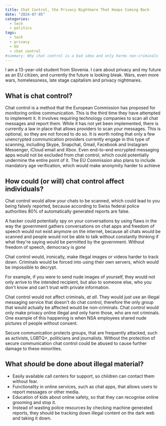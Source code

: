```yaml
---
title: Chat Control, the Privacy Nightmare That Keeps Coming Back
date: "2024-07-05"
categories:
  - tech
  - politics
tags:
  - tech
  - privacy
  - EU
  - chat control
#summary: Why chat control is a bad idea and only harms non-criminals
---
```


I am a 13-year-old student from Slovenia. I care about privacy and my future as an EU citizen, and currently the future is looking bleak. Wars, even more wars, homelessness, late stage capitalism and privacy nightmares.

## What is chat control?

Chat control is a method that the European Commission has proposed for monitoring online communication. This is the third time they have attempted to implement it. It involves requiring technology companies to scan all chat messages and report them. While it has not yet been implemented, there is currently a law in place that allows providers to scan your messages. This is optional, so they are not forced to do so. It is worth noting that only a few unencrypted communication providers currently engage in this type of scanning, including Skype, Snapchat, Gmail, Facebook and Instagram Messenger, iCloud email and Xbox. Even end-to-end encrypted messaging apps would not be excluded from chat control, which could potentially undermine the entire point of it. The EU Commission also plans to include mandatory age verification, which would make anonymity harder to achieve

## How could (or will) chat control affect individuals?

Chat control would allow your chats to be scanned, which could lead to you being falsely reported, because according to Swiss federal police authorities 80% of automatically generated reports are false.

A hacker could potentially spy on your conversations by using flaws in the way the government gathers conversations on chat apps and freedom of speech would not exist anymore on the internet, because all chats would be scanned and people would not be able to talk without constantly thinking if what they're saying would be permitted by the government. Without freedom of speech, democracy is _gone_

Chat control would, ironically, make illegal images or videos harder to track down. Criminals would be forced into using their own servers, which would be impossible to decrypt.

For example, if you were to send nude images of yourself, they would not only arrive to the intended recipient, but also to someone else, who you don't know and can't trust with private information.

Chat control would not affect criminals, _at all_. They would just use an illegal messaging service that doesn't do chat control, therefore the only group that would actually be affected would be non-criminals. Chat control would only make privacy online illegal and only harm those, who are not criminals. One example of this happening is when NSA employees shared nude pictures of people without consent.

Secure communication protects groups, that are frequently attacked, such as activists, LGBTQ+, politicians and journalists. Without the protection of secure communication chat control could be abused to cause further damage to these minorities.

## What _should_ be done about illegal material?

- Easily available call centers for support, so children can contact them without fear.
- Functionality in online services, such as chat apps, that allows users to report messages or other media.
- Education of kids about online safety, so that they can recognise online grooming and stop it.
- Instead of wasting police resources by checking machine generated reports, they should be tracking down illegal content on the dark web and taking it down.
